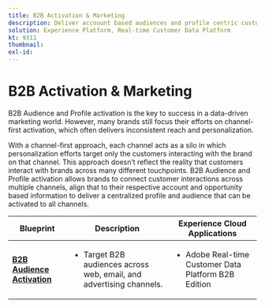 ```yaml
---
title: B2B Activation & Marketing
description: Deliver accouunt based audiences and profile centric customer experiences with Real-time Customer Data Platform​.
solution: Experience Platform, Real-time Customer Data Platform
kt: 9311
thumbnail:
exl-id: 
---
```


# B2B Activation & Marketing

B2B Audience and Profile activation is the key to success in a data-driven marketing world. However, many brands still focus their efforts on channel-first activation, which often delivers inconsistent reach and personalization.

With a channel-first approach, each channel acts as a silo in which personalization efforts target only the customers interacting with the brand on that channel. This approach doesn’t reflect the reality that customers interact with brands across many different touchpoints. B2B Audience and Profile activation allows brands to connect customer interactions across multiple channels, align that to their respective account and opportunity based information to deliver a centralized profile and audience that can be activated to all channels.

| Blueprint | Description| Experience Cloud Applications|
|---|---|---|
| **[B2B Audience Activation](b2bactivation.md)** | <ul><li>Target B2B audiences across web, email, and advertising channels.</li></ul>                                                                                         | <ul><li>Adobe Real-time Customer Data Platform B2B Edition</li></ul>                                               |